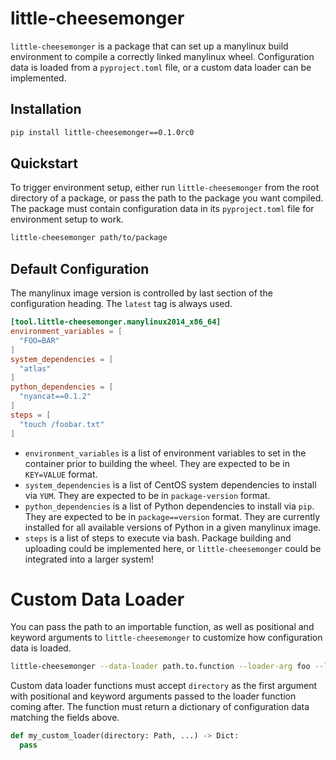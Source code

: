 # little-cheesemonger

`little-cheesemonger` is a package that can set up a manylinux build environment to compile a 
correctly linked manylinux wheel. Configuration data is loaded from a `pyproject.toml` file, or 
a custom data loader can be implemented.

## Installation

```bash
pip install little-cheesemonger==0.1.0rc0
```

## Quickstart

To trigger environment setup, either run `little-cheesemonger` from the root directory of a package, or pass the path to the package you want compiled. The package must contain configuration data in its `pyproject.toml` file for environment setup to work.

```bash
little-cheesemonger path/to/package
```

## Default Configuration

The manylinux image version is controlled by last section of the configuration heading. The `latest` tag is always used.

```toml
[tool.little-cheesemonger.manylinux2014_x86_64]
environment_variables = [
  "FOO=BAR"
]
system_dependencies = [
  "atlas"
]
python_dependencies = [
  "nyancat==0.1.2"
]
steps = [
  "touch /foobar.txt"
]
```

* `environment_variables` is a list of environment variables to set in the container 
prior to building the wheel. They are expected to be in `KEY=VALUE` format.  
* `system_dependencies` is a list of CentOS system dependencies to install via `YUM`. 
They are expected to be in `package-version` format.  
* `python_dependencies` is a list of Python dependencies to install via `pip`. They 
are expected to be in `package==version` format. They are currently installed for 
all available versions of Python in a given manylinux image.
* `steps` is a list of steps to execute via bash. Package building and uploading could 
be implemented here, or `little-cheesemonger` could be integrated into a larger system!

# Custom Data Loader

You can pass the path to an importable function, as well as positional and keyword arguments to `little-cheesemonger` to customize how configuration data is loaded.

```bash
little-cheesemonger --data-loader path.to.function --loader-arg foo --loader-kwarg foo=bar
``` 

Custom data loader functions must accept `directory` as the first argument with positional and keyword arguments passed to the loader function coming after. The function must return a dictionary of configuration data matching the fields above. 

```python
def my_custom_loader(directory: Path, ...) -> Dict:
  pass
```

